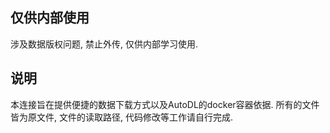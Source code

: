 ## 仅供内部使用
涉及数据版权问题, 禁止外传, 仅供内部学习使用.

## 说明
本连接旨在提供便捷的数据下载方式以及AutoDL的docker容器依据.
所有的文件皆为原文件, 文件的读取路径, 代码修改等工作请自行完成.
